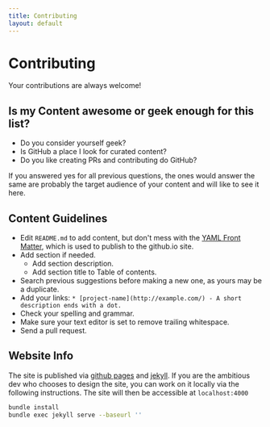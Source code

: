 ```yaml
---
title: Contributing
layout: default
---
```

# Contributing

Your contributions are always welcome!

## Is my Content awesome or geek enough for this list?

* Do you consider yourself geek?
* Is GitHub a place I look for curated content?
* Do you like creating PRs and contributing do GitHub?

If you answered yes for all previous questions, the ones would answer the same are probably the target audience of your content and will like to see it here. 

## Content Guidelines

* Edit `README.md` to add content, but don't mess with the [YAML Front Matter](http://jekyllrb.com/docs/frontmatter/), which is used to publish to the github.io site.
* Add section if needed.
    * Add section description.
    * Add section title to Table of contents.
* Search previous suggestions before making a new one, as yours may be a duplicate.
* Add your links: `* [project-name](http://example.com/) - A short description ends with a dot.`
* Check your spelling and grammar.
* Make sure your text editor is set to remove trailing whitespace.
* Send a pull request.

## Website Info

The site is published via [github pages](https://pages.github.com/) and [jekyll](http://jekyllrb.com/). If you are the ambitious dev who chooses to design the site, you can work on it locally via the following instructions. The site will then be accessible at `localhost:4000`

```bash
bundle install
bundle exec jekyll serve --baseurl ''
```

